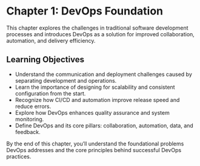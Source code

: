 # Chapter 1: DevOps Foundation

This chapter explores the challenges in traditional software development processes and introduces DevOps as a solution for improved collaboration, automation, and delivery efficiency.
## Learning Objectives

- Understand the communication and deployment challenges caused by separating development and operations.
- Learn the importance of designing for scalability and consistent configuration from the start.
- Recognize how CI/CD and automation improve release speed and reduce errors.
- Explore how DevOps enhances quality assurance and system monitoring.
- Define DevOps and its core pillars: collaboration, automation, data, and feedback.

By the end of this chapter, you’ll understand the foundational problems DevOps addresses and the core principles behind successful DevOps practices.